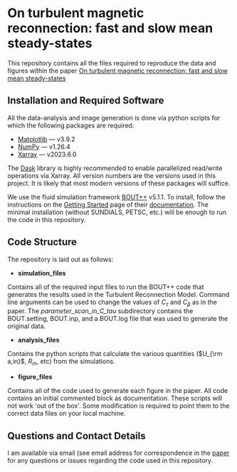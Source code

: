 # On turbulent magnetic reconnection: fast and slow mean steady-states

This repository contains all the files required to reproduce the data and figures within the paper [On turbulent magnetic reconnection: fast and slow mean steady-states](https://arxiv.org/abs/2409.07346)

## Installation and Required Software

All the data-analysis and image generation is done via python scripts for which the following packages are required:

 - [Matplotlib](https://matplotlib.org/) &mdash; v3.9.2 
 - [NumPy](https://numpy.org/) &mdash; v1.26.4
 - [Xarray](https://docs.xarray.dev/en/stable/index.html) &mdash; v2023.6.0

The [Dask](https://docs.dask.org/en/stable/index.html) library is highly recommended to enable parallelized read/write operations via Xarray.  All version numbers are the versions used in this project.  It is likely that most modern versions of these packages will suffice.

We use the fluid simulation framework [BOUT++](https://github.com/boutproject/BOUT-dev) v5.1.1.  To install, follow the instructions on the [Getting Started](https://bout-dev.readthedocs.io/en/latest/user_docs/installing.html) page of their [documentation](https://bout-dev.readthedocs.io/en/latest/index.html).  The minimal installation (without SUNDIALS, PETSC, etc.) will be enough to run the code in this repository.  

## Code Structure

The repository is laid out as follows:

 - **simulation_files**

Contains all of the required input files to run the BOUT++ code that generates the results used in the Turbulent Reconnection Model.  Command line arguments can be used to change the values of $C_\tau$ and $C_\beta$ as in the paper.  The *parameter_scan_in_C_tau* subdirectory contains the BOUT.setting, BOUT.inp, and a BOUT.log file that was used to generate the original data. 

 - **analysis_files**

Contains the python scripts that calculate the various quantities ($U_{\rm a,in}$, $R_m$, etc) from the simulations.  

- **figure_files**

Contains all of the code used to generate each figure in the paper. All code contains an initial commented block as documentation. These scripts will not work 'out of the box'.  Some modification is required to point them to the correct data files on your local machine.  

## Questions and Contact Details

I am available via email (see email address for correspondence in the [paper](https://arxiv.org/abs/2409.07346) for any questions or issues regarding the code used in this repository.

